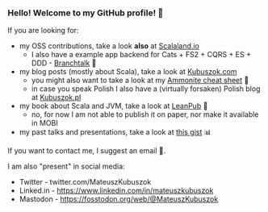 ### Hello! Welcome to my GitHub profile! :wave:

If you are looking for:

* my OSS contributions, take a look **also** at [Scalaland.io](https://scalalandio.github.io/)
  * I also have a example app backend for Cats + FS2 + CQRS + ES + DDD - [Branchtalk](https://github.com/branchtalk-io/backend) :speech_balloon:
* my blog posts (mostly about Scala), take a look at [Kubuszok.com](https://kubuszok.com/)
  * you might also want to take a look at my [Ammonite cheat sheet](https://kubuszok.com/cheatsheet/ammonite/) :bookmark_tabs:
  * in case you speak Polish I also have a (virtually forsaken) Polish blog at [Kubuszok.pl](https://kubuszok.pl/)
* my book about Scala and JVM, take a look at [LeanPub](https://leanpub.com/jvm-scala-book) :closed_book:
  * no, for now I am not able to publish it on paper, nor make it available in MOBI
* my past talks and presentations, take a look at [this gist](https://gist.github.com/MateuszKubuszok/b25b4fad8c34fe96db793d7cadecbd84) :bar_chart:

If you want to contact me, I suggest an email :e-mail:.

I am also "present" in social media:
* Twitter - twitter.com/MateuszKubuszok
* Linked.in - https://www.linkedin.com/in/mateuszkubuszok
* Mastodon - https://fosstodon.org/web/@MateuszKubuszok
